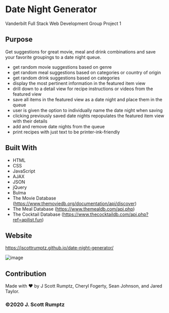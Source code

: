 # Date Night Generator
Vanderbilt Full Stack Web Development Group Project 1

## Purpose
Get suggestions for great movie, meal and drink combinations and save your favorite groupings to a date night queue.

- get random movie suggestions based on genre
- get random meal suggestions based on categories or country of origin
- get random drink suggestions based on categories
- display the most pertinent information in the featured item view
- drill down to a detail view for recipe instructions or videos from the featured view
- save all items in the featured view as a date night and place them in the queue 
- user is given the option to individually name the date night when saving
- clicking previously saved date nights repopulates the featured item view with their details
- add and remove date nights from the queue
- print recipes with just text to be printer-ink-friendly


## Built With
* HTML
* CSS
* JavaScript
* AJAX
* JSON
* jQuery
* Bulma
* The Movie Database (https://www.themoviedb.org/documentation/api/discover)
* The Meal Database (https://www.themealdb.com/api.php)
* The Cocktail Database (https://www.thecocktaildb.com/api.php?ref=apilist.fun)

## Website
https://jscottrumptz.github.io/date-night-generator/

![image](https://user-images.githubusercontent.com/74981245/106288218-5da31d80-620d-11eb-996a-1af4041e9cb7.png)

## Contribution
Made with ❤️ by J Scott Rumptz, Cheryl Fogerty, Sean Johnson, and Jared Taylor.

### ©️2020 J. Scott Rumptz 